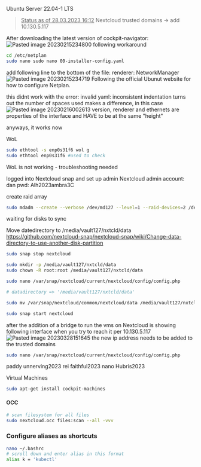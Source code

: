 Ubuntu Server 22.04-1 LTS

> <u>Status as of 28.03.2023 16:12</u>
> Nextcloud trusted domains -> add 10.130.5.117

After downloading the latest version of cockpit-navigator:
![Pasted image 20230215234800](IMG/Pasted-image-20230215234800.png)
following workaround
```bash
cd /etc/netplan
sudo nano sudo nano 00-installer-config.yaml 
```
add following line to the bottom of the file: renderer: NetworkManager
![Pasted image 20230215234719](IMG/Pasted-image-20230215234719.png)
Following the official Ubunut website for how to configure Netplan.

this didnt work with the error: invalid yaml: inconsistent indentation
turns out the number of spaces used makes a difference, in this case 
![Pasted image 20230216002613](IMG/Pasted-image-20230216002613.png)
version, renderer and ethernets are properties of the interface and HAVE to be at the same "height"

anyways, it works now

WoL
```bash
sudo ethtool -s enp0s31f6 wol g
sudo ethtool enp0s31f6 #used to check
```

WoL is not working - troubleshooting needed

logged into Nextcloud snap and set up admin
Nextcloud 
admin account: dan pwd: Alh2023ambra3C

create raid array
```bash
sudo mdadm --create --verbose /dev/md127 --level=1 --raid-devices=2 /dev/sda /dev/sdb
```
waiting for disks to sync

Move datedirectory to /media/vault127/nxtcld/data
https://github.com/nextcloud-snap/nextcloud-snap/wiki/Change-data-directory-to-use-another-disk-partition


```bash
sudo snap stop nextcloud

sudo mkdir -p /media/vault127/nxtcld/data
sudo chown -R root:root /media/vault127/nxtcld/data

sudo nano /var/snap/nextcloud/current/nextcloud/config/config.php

# datadirectory => '/media/vault127/nxtcld/data'

sudo mv /var/snap/nextcloud/common/nextcloud/data /media/vault127/nxtcld/data

sudo snap start nextcloud
```

after the addition of a bridge to run the vms on Nextcloud is showing following interface when you try to reach it per 10.130.5.117
![Pasted image 20230328151645](IMG/Pasted-image-20230328151645.png)
the new ip address needs to be added to the trusted domains 
```bash
sudo nano /var/snap/nextcloud/current/nextcloud/config/config.php
```

paddy unnerving2023
rei faithful2023
nano Hubris2023

Virtual Machines
```bash
sudo apt-get install cockpit-machines
```

#### OCC
``` bash
# scan filesystem for all files
sudo nextcloud.occ files:scan --all -vvv
```

### Configure aliases as shortcuts
```bash
nano ~/.bashrc
# scroll down and enter alias in this format
alias k = 'kubectl'
```